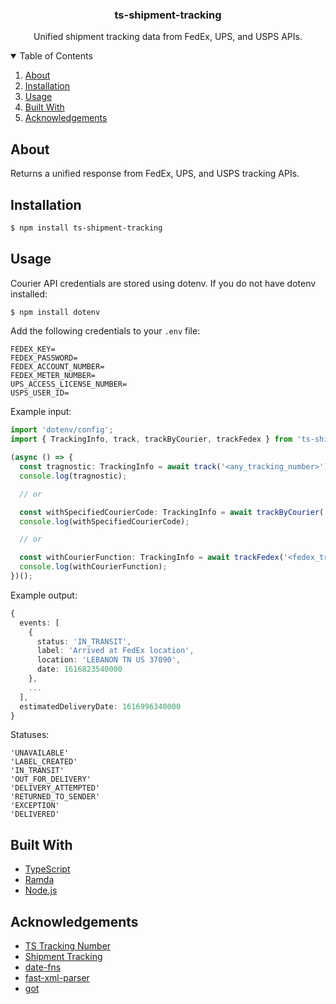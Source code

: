 <p align="center">
  <h3 align="center">ts-shipment-tracking</h3>

  <p align="center">
    Unified shipment tracking data from FedEx, UPS, and USPS APIs.
  </p>
</p>

<details open="open">
  <summary>Table of Contents</summary>
  <ol>
    <li><a href="#about">About</a></li>
    <li><a href="#installation">Installation</a></li>
    <li><a href="#usage">Usage</a></li>
    <li><a href="#built-with">Built With</a></li>
    <li><a href="#acknowledgements">Acknowledgements</a></li>
  </ol>
</details>

## About

Returns a unified response from FedEx, UPS, and USPS tracking APIs.

## Installation

```sh
$ npm install ts-shipment-tracking
```

## Usage

Courier API credentials are stored using dotenv. If you do not have dotenv installed:

```sh
$ npm install dotenv
```

Add the following credentials to your `.env` file:

```
FEDEX_KEY=
FEDEX_PASSWORD=
FEDEX_ACCOUNT_NUMBER=
FEDEX_METER_NUMBER=
UPS_ACCESS_LICENSE_NUMBER=
USPS_USER_ID=
```

Example input:

```typescript
import 'dotenv/config';
import { TrackingInfo, track, trackByCourier, trackFedex } from 'ts-shipment-tracking';

(async () => {
  const tragnostic: TrackingInfo = await track('<any_tracking_number>');
  console.log(tragnostic);

  // or

  const withSpecifiedCourierCode: TrackingInfo = await trackByCourier('ups', '<ups_tracking_number>');
  console.log(withSpecifiedCourierCode);

  // or

  const withCourierFunction: TrackingInfo = await trackFedex('<fedex_tracking_number>');
  console.log(withCourierFunction);
})();
```

Example output:

```typescript
{
  events: [
    {
      status: 'IN_TRANSIT',
      label: 'Arrived at FedEx location',
      location: 'LEBANON TN US 37090',
      date: 1616823540000
    },
    ...
  ],
  estimatedDeliveryDate: 1616996340000
}
```

Statuses:

```
'UNAVAILABLE'
'LABEL_CREATED'
'IN_TRANSIT'
'OUT_FOR_DELIVERY'
'DELIVERY_ATTEMPTED'
'RETURNED_TO_SENDER'
'EXCEPTION'
'DELIVERED'
```

## Built With

- [TypeScript](https://www.typescriptlang.org/)
- [Ramda](https://ramdajs.com/)
- [Node.js](https://nodejs.org/)

## Acknowledgements

- [TS Tracking Number](https://github.com/rjbrooksjr/ts-tracking-number)
- [Shipment Tracking](https://github.com/hautelook/shipment-tracking)
- [date-fns](https://date-fns.org/)
- [fast-xml-parser](https://github.com/NaturalIntelligence/fast-xml-parser)
- [got](https://github.com/sindresorhus/got)

